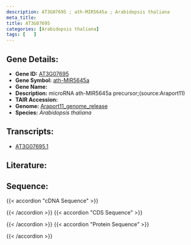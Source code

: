 ```yaml
---
description: AT3G07695 ; ath-MIR5645a ; Arabidopsis thaliana
meta_title:
title: AT3G07695
categories: [Arabidopsis thaliana]
tags: [   ]
---
```


## Gene Details:
- **Gene ID:** [AT3G07695](https://www.arabidopsis.org/locus?name=AT3G07695)
- **Gene Symbol:** <u>ath-MIR5645a</u>
- **Gene Name:** 
- **Description:**   microRNA ath-MIR5645a precursor;(source:Araport11)
- **TAIR Accession:** 
- **Genome:** [Araport11_genome_release](https://www.arabidopsis.org/download/list?dir=Genes%2FAraport11_genome_release)
- **Species:** *Arabidopsis thaliana*

## Transcripts:
   -  [AT3G07695.1](https://www.arabidopsis.org/gene?name=AT3G07695.1)
## Literature:
## Sequence:
{{< accordion "cDNA Sequence" >}}

{{< /accordion >}}
{{< accordion "CDS Sequence" >}}

{{< /accordion >}}
{{< accordion "Protein Sequence" >}}

{{< /accordion >}}
